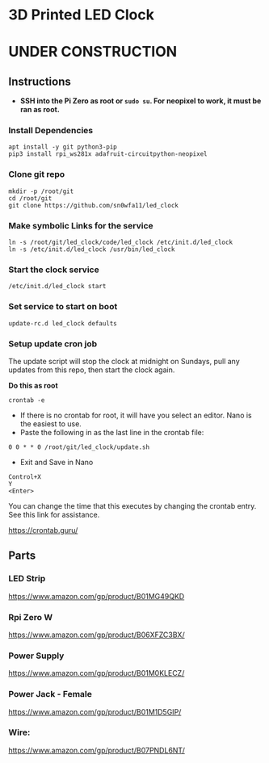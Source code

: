 # 3D Printed LED Clock

# UNDER CONSTRUCTION

## Instructions
- **SSH into the Pi Zero as root or `sudo su`.  For neopixel to work, it must be ran as root.**

### Install Dependencies
```
apt install -y git python3-pip
pip3 install rpi_ws281x adafruit-circuitpython-neopixel
```

### Clone git repo
```
mkdir -p /root/git
cd /root/git
git clone https://github.com/sn0wfa11/led_clock
```

### Make symbolic Links for the service
```
ln -s /root/git/led_clock/code/led_clock /etc/init.d/led_clock
ln -s /etc/init.d/led_clock /usr/bin/led_clock
```

### Start the clock service
`/etc/init.d/led_clock start`

### Set service to start on boot
`update-rc.d led_clock defaults`

### Setup update cron job
The update script will stop the clock at midnight on Sundays, pull any updates from this repo, then start the clock again.

**Do this as root**

`crontab -e`

- If there is no crontab for root, it will have you select an editor. Nano is the easiest to use.
- Paste the following in as the last line in the crontab file:

`0 0 * * 0 /root/git/led_clock/update.sh`

- Exit and Save in Nano
```
Control+X
Y
<Enter>
```

You can change the time that this executes by changing the crontab entry. See this link for assistance.

https://crontab.guru/

## Parts
### LED Strip
https://www.amazon.com/gp/product/B01MG49QKD

### Rpi Zero W
https://www.amazon.com/gp/product/B06XFZC3BX/

### Power Supply
https://www.amazon.com/gp/product/B01M0KLECZ/

### Power Jack - Female
https://www.amazon.com/gp/product/B01M1D5GIP/

### Wire:
https://www.amazon.com/gp/product/B07PNDL6NT/
